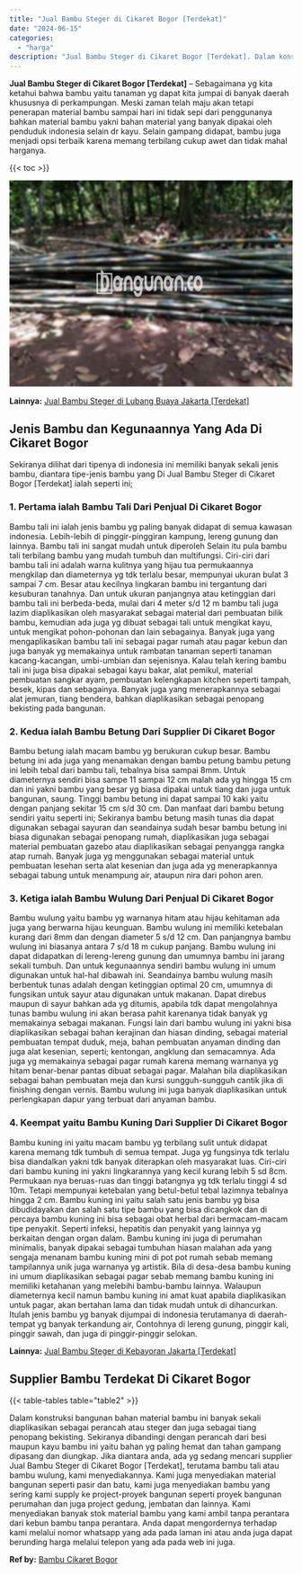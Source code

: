 ```yaml
---
title: "Jual Bambu Steger di Cikaret Bogor [Terdekat]"
date: "2024-06-15"
categories: 
  - "harga"
description: "Jual Bambu Steger di Cikaret Bogor [Terdekat]. Dalam konstruksi bangunan bahan material bambu ini banyak sekali diaplikasikan sebagai perancah atau steger da..."
---
```


**Jual Bambu Steger di Cikaret Bogor \[Terdekat\]** – Sebagaimana yg kita ketahui bahwa bambu yaitu tanaman yg dapat kita jumpai di banyak daerah khususnya di perkampungan. Meski zaman telah maju akan tetapi penerapan material bambu sampai hari ini tidak sepi dari penggunanya bahkan material bambu yakni bahan material yang banyak dipakai oleh penduduk indonesia selain dr kayu. Selain gampang didapat, bambu juga menjadi opsi terbaik karena memang terbilang cukup awet dan tidak mahal harganya.

{{< toc >}}

![Jual Bambu Steger di Cikaret Bogor [Terdekat]](/images/jual-bambu-tali-27.png)

**Lainnya:** [Jual Bambu Steger di Lubang Buaya Jakarta \[Terdekat\]](https://bambu.bangunan.co/jual-bambu-steger-di-lubang-buaya-jakarta-terdekat/)

## Jenis Bambu dan Kegunaannya Yang Ada Di Cikaret Bogor

Sekiranya dilihat dari tipenya di indonesia ini memiliki banyak sekali jenis bambu, diantara tipe-jenis bambu yang Di Jual Bambu Steger di Cikaret Bogor \[Terdekat\] ialah seperti ini;

### 1\. Pertama ialah Bambu Tali Dari Penjual Di Cikaret Bogor

Bambu tali ini ialah jenis bambu yg paling banyak didapat di semua kawasan indonesia. Lebih-lebih di pinggir-pinggiran kampung, lereng gunung dan lainnya. Bambu tali ini sangat mudah untuk diperoleh Selain itu pula bambu tali terbilang bambu yang mudah tumbuh dan multifungsi. Ciri-ciri dari bambu tali ini adalah warna kulitnya yang hijau tua permukaannya mengkilap dan diameternya yg tdk terlalu besar, mempunyai ukuran bulat 3 sampai 7 cm. Besar atau kecilnya lingkaran bambu ini tergantung dari kesuburan tanahnya. Dan untuk ukuran panjangnya atau ketinggian dari bambu tali ini berbeda-beda, mulai dari 4 meter s/d 12 m bambu tali juga lazim diaplikasikan oleh masyarakat sebagai material dari pembuatan bilik bambu, kemudian ada juga yg dibuat sebagai tali untuk mengikat kayu, untuk mengikat pohon-pohonan dan lain sebagainya. Banyak juga yang mengaplikasikan bambu tali ini sebagai pagar rumah atau pagar kebun dan juga banyak yg memakainya untuk rambatan tanaman seperti tanaman kacang-kacangan, umbi-umbian dan sejenisnya. Kalau telah kering bambu tali ini juga bisa dipakai sebagai kayu bakar, alat pemikul, material pembuatan sangkar ayam, pembuatan kelengkapan kitchen seperti tampah, besek, kipas dan sebagainya. Banyak juga yang menerapkannya sebagai alat jemuran, tiang bendera, bahkan diaplikasikan sebagai penopang bekisting pada bangunan.

### 2\. Kedua ialah Bambu Betung Dari Supplier Di Cikaret Bogor

Bambu betung ialah macam bambu yg berukuran cukup besar. Bambu betung ini ada juga yang menamakan dengan bambu petung bambu petung ini lebih tebal dari bambu tali, tebalnya bisa sampai 8mm. Untuk diameternya sendiri bisa sampe 11 sampai 12 cm malah ada yg hingga 15 cm dan ini yakni bambu yang besar yg biasa dipakai untuk tiang dan juga untuk bangunan, saung. Tinggi bambu betung ini dapat sampai 10 kaki yaitu dengan panjang sekitar 15 cm s/d 30 cm. Dan manfaat dari bambu betung sendiri yaitu seperti ini; Sekiranya bambu betung masih tunas dia dapat digunakan sebagai sayuran dan seandainya sudah besar bambu betung ini biasa digunakan sebagai penopang rumah, diaplikasikan juga sebagai material pembuatan gazebo atau diaplikasikan sebagai penyangga rangka atap rumah. Banyak juga yg menggunakan sebagai material untuk pembuatan lesehan serta alat kesenian dan juga ada yg menerapkannya sebagai tabung untuk menampung air, ataupun nira dari pohon aren.

### 3\. Ketiga ialah Bambu Wulung Dari Penjual Di Cikaret Bogor

Bambu wulung yaitu bambu yg warnanya hitam atau hijau kehitaman ada juga yang berwarna hijau keunguan. Bambu wulung ini memiliki ketebalan kurang dari 8mm dan dengan diameter 5 s/d 12 cm. Dan panjangnya bambu wulung ini biasanya antara 7 s/d 18 m cukup panjang. Bambu wulung ini dapat didapatkan di lereng-lereng gunung dan umumnya bambu ini jarang sekali tumbuh. Dan untuk kegunaannya sendiri bambu wulung ini umum digunakan untuk hal-hal dibawah ini. Seandainya bambu wulung masih berbentuk tunas adalah dengan ketinggian optimal 20 cm, umumnya di fungsikan untuk sayur atau digunakan untuk makanan. Dapat direbus maupun di sayur bahkan ada yg ditumis, apabila tdk dapat mengolahnya tunas bambu wulung ini akan berasa pahit karenanya tidak banyak yg memakainya sebagai makanan. Fungsi lain dari bambu wulung ini yakni bisa diaplikasikan sebagai bahan kerajinan dan hiasan dinding, sebagai material pembuatan tempat duduk, meja, bahan pembuatan anyaman dinding dan juga alat kesenian, seperti; kentongan, angklung dan semacamnya. Ada juga yg memakainya sebagai pagar rumah karena memang warnanya yg hitam benar-benar pantas dibuat sebagai pagar. Malahan bila diaplikasikan sebagai bahan pembuatan meja dan kursi sungguh-sungguh cantik jika di finishing dengan vernis. Bambu wulung ini juga banyak diaplikasikan untuk perlengkapan dapur yang terbuat dari anyaman bambu.

### 4\. Keempat yaitu Bambu Kuning Dari Supplier Di Cikaret Bogor

Bambu kuning ini yaitu macam bambu yg terbilang sulit untuk didapat karena memang tdk tumbuh di semua tempat. Juga yg fungsinya tdk terlalu bisa diandalkan yakni tdk banyak diterapkan oleh masyarakat luas. Ciri-ciri dari bambu kuning ini yakni lingkarannya yang kecil kurang lebih 5 sd 8cm. Permukaan nya beruas-ruas dan tinggi batangnya yg tdk terlalu tinggi 4 sd 10m. Tetapi mempunyai ketebalan yang betul-betul tebal lazimnya tebalnya hingga 2 cm. Bambu kuning ini yaitu salah satu jenis bambu yg bisa dibudidayakan dan salah satu tipe bambu yang bisa dicangkok dan di percaya bambu kuning ini bisa sebagai obat herbal dari bermacam-macam tipe penyakit. Seperti infeksi, hepatitis dan penyakit yang lainnya yg berkaitan dengan organ dalam. Bambu kuning ini juga di perumahan minimalis, banyak dipakai sebagai tumbuhan hiasan malahan ada yang sengaja menanam bambu kuning mini di pot pot rumah sebab memang tampilannya unik juga warnanya yg artistik. Bila di desa-desa bambu kuning ini umum diaplikasikan sebagai pagar sebab memang bambu kuning ini memiliki ketahanan yang melebihi bambu-bambu lainnya. Walaupun diameternya kecil namun bambu kuning ini amat kuat apabila diaplikasikan untuk pagar, akan bertahan lama dan tidak mudah untuk di dihancurkan. Itulah jenis bambu yg banyak dijumpai di indonesia terutamanya di daerah-tempat yg banyak terkandung air, Contohnya di lereng gunung, pinggir kali, pinggir sawah, dan juga di pinggir-pinggir selokan.

**Lainnya:** [Jual Bambu Steger di Kebayoran Jakarta \[Terdekat\]](https://bambu.bangunan.co/jual-bambu-steger-di-kebayoran-jakarta-terdekat/)

## Supplier Bambu Terdekat Di Cikaret Bogor

{{< table-tables table="table2" >}}

Dalam konstruksi bangunan bahan material bambu ini banyak sekali diaplikasikan sebagai perancah atau steger dan juga sebagai tiang penopang bekisting. Sekiranya dibandingi dengan perancah dari besi maupun kayu bambu ini yaitu bahan yg paling hemat dan tahan gampang dipasang dan diungkap. Jika diantara anda, ada yg sedang mencari supplier Jual Bambu Steger di Cikaret Bogor \[Terdekat\], terutama bambu tali atau bambu wulung, kami menyediakannya. Kami juga menyediakan material bangunan seperti pasir dan batu, kami juga menyediakan bambu yang sering kami supply ke project-proyek bangunan seperti proyek bangunan perumahan dan juga project gedung, jembatan dan lainnya. Kami menyediakan banyak stok material bambu yang kami ambil tanpa perantara dari kebun bambu tanpa perantara. Anda dapat mengordernya terhadap kami melalui nomor whatsapp yang ada pada laman ini atau anda juga dapat berunding harga melalui telepon yang ada pada web ini juga.

**Ref by:** [Bambu Cikaret Bogor](https://id.wikipedia.org/wiki/Bambu)
